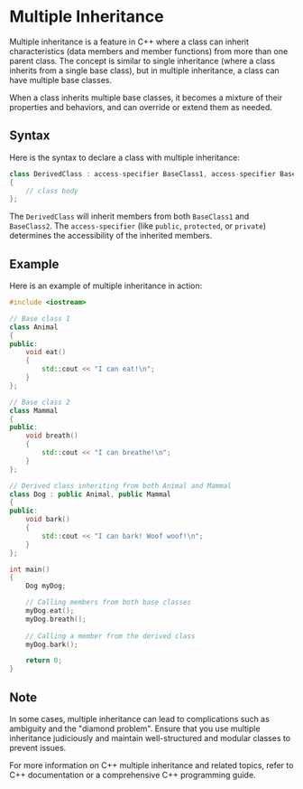 # Multiple Inheritance

Multiple inheritance is a feature in C++ where a class can inherit characteristics (data members and member functions) from more than one parent class. The concept is similar to single inheritance (where a class inherits from a single base class), but in multiple inheritance, a class can have multiple base classes.

When a class inherits multiple base classes, it becomes a mixture of their properties and behaviors, and can override or extend them as needed.

## Syntax

Here is the syntax to declare a class with multiple inheritance:

```cpp
class DerivedClass : access-specifier BaseClass1, access-specifier BaseClass2, ...
{
    // class body
};
```

The `DerivedClass` will inherit members from both `BaseClass1` and `BaseClass2`. The `access-specifier` (like `public`, `protected`, or `private`) determines the accessibility of the inherited members.

## Example

Here is an example of multiple inheritance in action:

```cpp
#include <iostream>

// Base class 1
class Animal
{
public:
    void eat()
    {
        std::cout << "I can eat!\n";
    }
};

// Base class 2
class Mammal
{
public:
    void breath()
    {
        std::cout << "I can breathe!\n";
    }
};

// Derived class inheriting from both Animal and Mammal
class Dog : public Animal, public Mammal
{
public:
    void bark()
    {
        std::cout << "I can bark! Woof woof!\n";
    }
};

int main()
{
    Dog myDog;

    // Calling members from both base classes
    myDog.eat();
    myDog.breath();
    
    // Calling a member from the derived class
    myDog.bark();

    return 0;
}
```

## Note

In some cases, multiple inheritance can lead to complications such as ambiguity and the "diamond problem". Ensure that you use multiple inheritance judiciously and maintain well-structured and modular classes to prevent issues.

For more information on C++ multiple inheritance and related topics, refer to C++ documentation or a comprehensive C++ programming guide.